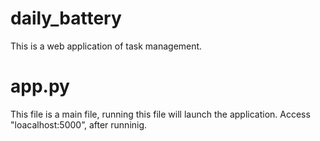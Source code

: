 # daily_battery
This is a web application of task management.

# app.py
This file is a main file, running this file will launch the application.
Access "loacalhost:5000”, after runninig.
